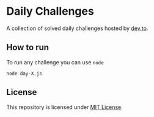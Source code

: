 # Daily Challenges

A collection of solved daily challenges hosted by [dev.to](https://dev.to).

## How to run

To run any challenge you can use `node`

```
node day-X.js
```

## License

This repository is licensed under [MIT License](LICENSE).
